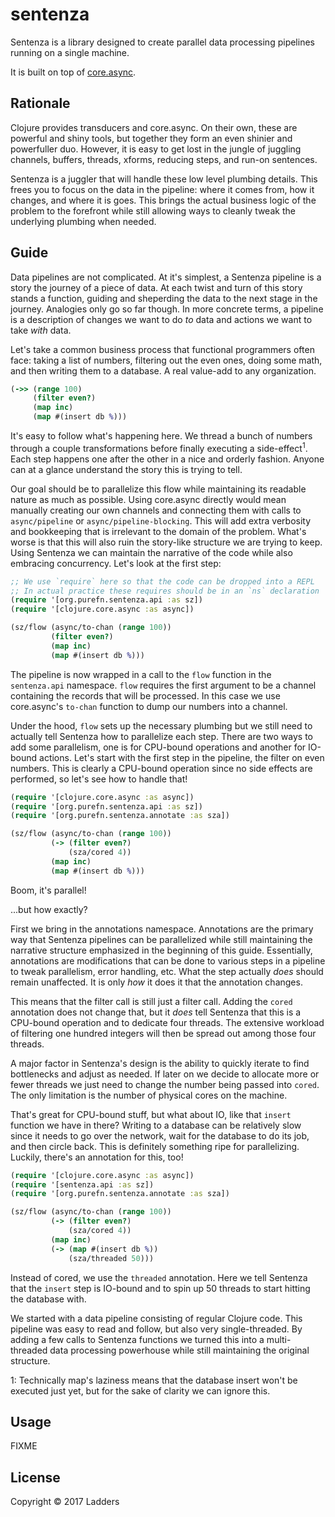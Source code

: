 # sentenza

Sentenza is a library designed to create parallel data processing pipelines
running on a single machine.

It is built on top of [core.async](https://github.com/clojure/core.async).

## Rationale

Clojure provides transducers and core.async. On their own, these are powerful
and shiny tools, but together they form an even shinier and powerfuller duo.
However, it is easy to get lost in the jungle of juggling channels, buffers,
threads, xforms, reducing steps, and run-on sentences.

Sentenza is a juggler that will handle these low level plumbing details. This
frees you to focus on the data in the pipeline: where it comes from,
how it changes, and where it is goes. This brings the actual business logic
of the problem to the forefront while still allowing ways to cleanly tweak
the underlying plumbing when needed.

## Guide

Data pipelines are not complicated. At it's simplest, a Sentenza pipeline
is a story the journey of a piece of data. At each twist and turn of this story
stands a function, guiding and sheperding the data to the next stage in the journey.
Analogies only go so far though. In more concrete terms, a pipeline is
a description of changes we want to do *to* data and actions we want to take *with*
data.

Let's take a common business process that functional programmers often face:
taking a list of numbers, filtering out the even ones, doing some math, and then
writing them to a database. A real value-add to any organization.

``` clojure
(->> (range 100)
     (filter even?)
     (map inc)
     (map #(insert db %)))
```

It's easy to follow what's happening here. We thread a bunch of numbers through
a couple transformations before finally executing a side-effect<sup>1</sup>.
Each step happens one after the other in a nice and orderly fashion. Anyone
can at a glance understand the story this is trying to tell.

Our goal should be to parallelize this flow while maintaining its readable nature
as much as possible. Using core.async directly would mean manually creating
our own channels and connecting them with calls to `async/pipeline` or
`async/pipeline-blocking`. This will add extra verbosity and bookkeeping that
is irrelevant to the domain of the problem. What's worse is that this will also
ruin the story-like structure we are trying to keep. Using Sentenza we can
maintain the narrative of the code while also embracing concurrency. Let's look
at the first step:

``` clojure
;; We use `require` here so that the code can be dropped into a REPL
;; In actual practice these requires should be in an `ns` declaration
(require '[org.purefn.sentenza.api :as sz])
(require '[clojure.core.async :as async])

(sz/flow (async/to-chan (range 100))
         (filter even?)
         (map inc)
         (map #(insert db %)))
```

The pipeline is now wrapped in a call to the `flow` function in the `sentenza.api`
namespace. `flow` requires the first argument to be a channel containing the
records that will be processed. In this case we use core.async's `to-chan`
function to dump our numbers into a channel.

Under the hood, `flow` sets up the necessary plumbing but we still need to actually
tell Sentenza how to parallelize each step. There are two ways to add some
parallelism, one is for CPU-bound operations and another for IO-bound actions.
Let's start with the first step in the pipeline, the filter on even numbers.
This is clearly a CPU-bound operation since no side effects are performed, so
let's see how to handle that!

``` clojure
(require '[clojure.core.async :as async])
(require '[org.purefn.sentenza.api :as sz])
(require '[org.purefn.sentenza.annotate :as sza])

(sz/flow (async/to-chan (range 100))
         (-> (filter even?)
             (sza/cored 4))
         (map inc)
         (map #(insert db %)))
```

Boom, it's parallel!

...but how exactly?

First we bring in the annotations namespace. Annotations are the primary way
that Sentenza pipelines can be parallelized while still maintaining the
narrative structure emphasized in the beginning of this guide. Essentially,
annotations are modifications that can be done to various steps in a pipeline to
tweak parallelism, error handling, etc. What the step actually _does_ should
remain unaffected. It is only _how_ it does it that the annotation changes.

This means that the filter call is still just a filter call. Adding the `cored`
annotation does not change that, but it *does* tell Sentenza that this is a
CPU-bound operation and to dedicate four threads. The extensive workload
of filtering one hundred integers will then be spread out among those four
threads.

A major factor in Sentenza's design is the ability to quickly iterate to find
bottlenecks and adjust as needed. If later on we decide to allocate more or
fewer threads we just need to change the number being passed into `cored`.
The only limitation is the number of physical cores on the machine.

That's great for CPU-bound stuff, but what about IO, like that `insert` function
we have in there? Writing to a database can be relatively slow since it needs to
go over the network, wait for the database to do its job, and then circle back.
This is definitely something ripe for parallelizing.
Luckily, there's an annotation for this, too!

``` clojure
(require '[clojure.core.async :as async])
(require '[sentenza.api :as sz])
(require '[org.purefn.sentenza.annotate :as sza])

(sz/flow (async/to-chan (range 100))
         (-> (filter even?)
             (sza/cored 4))
         (map inc)
         (-> (map #(insert db %))
             (sza/threaded 50)))
```

Instead of cored, we use the `threaded` annotation. Here we tell Sentenza
that the `insert` step is IO-bound and to spin up 50 threads to start
hitting the database with.

We started with a data pipeline consisting of regular Clojure code. This pipeline
was easy to read and follow, but also very single-threaded. By adding a few
calls to Sentenza functions we turned this into a multi-threaded data processing
powerhouse while still maintaining the original structure.

1: Technically map's laziness means that the database insert won't be executed
just yet, but for the sake of clarity we can ignore this.

## Usage

FIXME

## License

Copyright © 2017 Ladders
